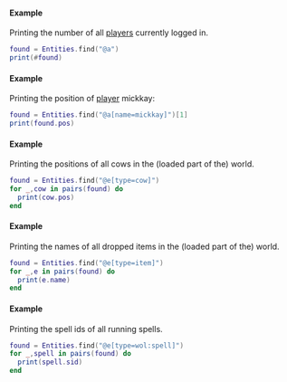 #### Example
Printing the number of all [players](/modules/Player) currently logged in.
```lua
found = Entities.find("@a")
print(#found)
```

#### Example
Printing the position of [player](/modules/Player) mickkay:
```lua
found = Entities.find("@a[name=mickkay]")[1]
print(found.pos)
```

#### Example
Printing the positions of all cows in the (loaded part of the) world.
```lua
found = Entities.find("@e[type=cow]")
for _,cow in pairs(found) do
  print(cow.pos)
end
```

#### Example
Printing the names of all dropped items in the (loaded part of the) world.
```lua
found = Entities.find("@e[type=item]")
for _,e in pairs(found) do
  print(e.name)
end
```

#### Example
Printing the spell ids of all running spells.
```lua
found = Entities.find("@e[type=wol:spell]")
for _,spell in pairs(found) do
  print(spell.sid)
end
```
